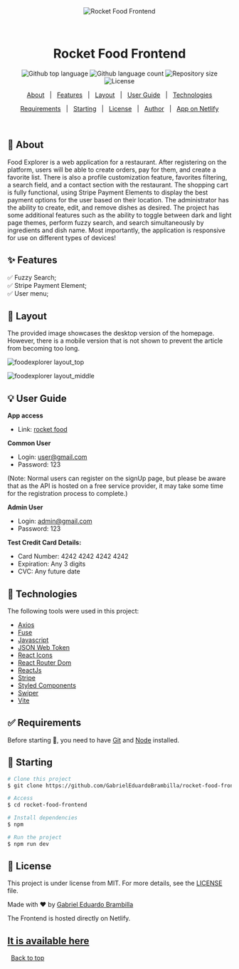 <div align="center" id="top"> 
  <img src="./.github/app.gif" alt="Rocket Food Frontend" />

&#xa0;

</div>

<h1 align="center">Rocket Food Frontend</h1>

<p align="center">
  <img alt="Github top language" src="https://img.shields.io/github/languages/top/GabrielEduardoBrambilla/rocket-food-frontend?color=56BEB8">

  <img alt="Github language count" src="https://img.shields.io/github/languages/count/GabrielEduardoBrambilla/rocket-food-frontend?color=56BEB8">

  <img alt="Repository size" src="https://img.shields.io/github/repo-size/GabrielEduardoBrambilla/rocket-food-frontend?color=56BEB8">

  <img alt="License" src="https://img.shields.io/github/license/GabrielEduardoBrambilla/rocket-food-frontend?color=56BEB8">
</p>

<p align="center">
  <a href="#dart-about">About</a> &#xa0; | &#xa0; 
  <a href="#sparkles-features">Features</a> &#xa0; | &#xa0;
  <a href="#sparkler-layout">Layout</a> &#xa0; | &#xa0;
  <a href="#bulb-user-guide">User Guide</a> &#xa0; | &#xa0;
  <a href="#rocket-technologies">Technologies</a>

</p>
<p align="center">
<a href="#white_check_mark-requirements">Requirements</a> &#xa0; | &#xa0;
<a href="#checkered_flag-starting">Starting</a> &#xa0; | &#xa0;
<a href="#memo-license">License</a> &#xa0; | &#xa0;
<a href="https://github.com/GabrielEduardoBrambilla" target="_blank">Author</a> &#xa0; | &#xa0;
<a href="https://rocketfoodfrontend.netlify.app">App on Netlify</a>

</p>

<br>

## :dart: About

Food Explorer is a web application for a restaurant. After registering on the platform, users will be able to create orders, pay for them, and create a favorite list. There is also a profile customization feature, favorites filtering, a search field, and a contact section with the restaurant. The shopping cart is fully functional, using Stripe Payment Elements to display the best payment options for the user based on their location. The administrator has the ability to create, edit, and remove dishes as desired. The project has some additional features such as the ability to toggle between dark and light page themes, perform fuzzy search, and search simultaneously by ingredients and dish name. Most importantly, the application is responsive for use on different types of devices!

## :sparkles: Features

:white_check_mark: Fuzzy Search;\
:white_check_mark: Stripe Payment Element;\
:white_check_mark: User menu;

## :sparkler: Layout

The provided image showcases the desktop version of the homepage. However, there is a mobile version that is not shown to prevent the article from becoming too long.

![foodexplorer layout_top](https://i.imgur.com/cV6E5bW.jpeg)

![foodexplorer layout_middle](https://i.imgur.com/2qj8Iiu.jpeg)

## :bulb: User Guide

**App access**

- Link: [rocket food](https://rocketfoodfrontend.netlify.app)

**Common User**

- Login: user@gmail.com
- Password: 123

(Note: Normal users can register on the signUp page, but please be aware that as the API is hosted on a free service provider, it may take some time for the registration process to complete.)

**Admin User**

- Login: admin@gmail.com
- Password: 123

**Test Credit Card Details:**

- Card Number: 4242 4242 4242 4242
- Expiration: Any 3 digits
- CVC: Any future date

## :rocket: Technologies

The following tools were used in this project:

- [Axios](https://www.npmjs.com/package/axios)
- [Fuse](https://www.fusejs.io)
- [Javascript](https://developer.mozilla.org/pt-BR/docs/Web/JavaScript)
- [JSON Web Token](https://www.npmjs.com/package/jsonwebtoken)
- [React Icons](https://react-icons.github.io/react-icons/)
- [React Router Dom](https://react-icons.github.io/react-icons/)
- [ReactJs](https://reactjs.org)
- [Stripe](https://stripe.com/)
- [Styled Components](https://styled-components.com/)
- [Swiper](https://swiperjs.com/)
- [Vite](https://vitejs.dev/)

## :white_check_mark: Requirements

Before starting :checkered_flag:, you need to have [Git](https://git-scm.com) and [Node](https://nodejs.org/en/) installed.

## :checkered_flag: Starting

```bash
# Clone this project
$ git clone https://github.com/GabrielEduardoBrambilla/rocket-food-frontend

# Access
$ cd rocket-food-frontend

# Install dependencies
$ npm

# Run the project
$ npm run dev

```

## :memo: License

This project is under license from MIT. For more details, see the [LICENSE](LICENSE) file.

Made with :heart: by <a href="https://github.com/GabrielEduardoBrambilla" target="_blank">Gabriel Eduardo Brambilla</a>

The Frontend is hosted directly on Netlify.

## [It is available here](https://roketfood.netlify.app)

&#xa0;
<a href="#top">Back to top</a>
